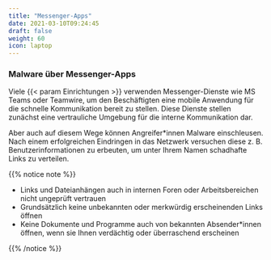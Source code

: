 ```yaml
---
title: "Messenger-Apps"
date: 2021-03-10T09:24:45
draft: false
weight: 60
icon: laptop
---
```

### Malware über Messenger-Apps

Viele {{< param Einrichtungen >}} verwenden Messenger-Dienste wie MS Teams oder Teamwire, um den Beschäftigten eine mobile Anwendung für die schnelle Kommunikation bereit zu stellen. Diese Dienste stellen zunächst eine vertrauliche Umgebung für die interne Kommunikation dar.

Aber auch auf diesem Wege können Angreifer*innen Malware einschleusen. Nach einem erfolgreichen Eindringen in das Netzwerk versuchen diese z. B. Benutzerinformationen zu erbeuten, um unter Ihrem Namen schadhafte Links zu verteilen.

{{% notice note %}}

- Links und Dateianhängen auch in internen Foren oder Arbeitsbereichen nicht ungeprüft vertrauen
- Grundsätzlich keine unbekannten oder merkwürdig erscheinenden Links öffnen
- Keine Dokumente und Programme auch von bekannten Absender*innen öffnen, wenn sie Ihnen verdächtig oder überraschend erscheinen

{{% /notice %}}
